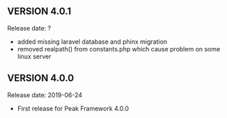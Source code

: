 VERSION 4.0.1
-------------
Release date: ?

 - added missing laravel database and phinx migration
 - removed realpath() from constants.php which cause problem on some linux server

VERSION 4.0.0
-------------
Release date: 2019-06-24

 - First release for Peak Framework 4.0.0